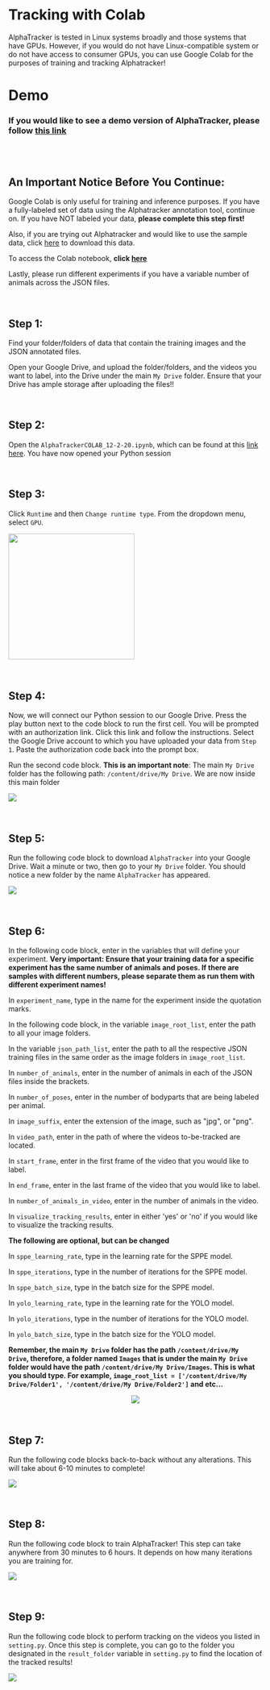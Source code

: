 # Tracking with Colab

AlphaTracker is tested in Linux systems broadly and those systems that have GPUs. However, if you would do not have Linux-compatible system or do not have access to consumer GPUs, you can use Google Colab for the purposes of training and tracking Alphatracker!

# Demo

### **If you would like to see a demo version of AlphaTracker, please follow [this link](https://colab.research.google.com/drive/1KOQy1ij6aClW5rmygSxoUVIKpLNcjo1x?usp=sharing)**

<br>
<br>

## An Important Notice Before You Continue:

Google Colab is only useful for training and inference purposes. If you have a fully-labeled set of data using the Alphatracker annotation tool, continue on. If you have NOT labeled your data, **please complete this step first!**

Also, if you are trying out Alphatracker and would like to use the sample data, click [here](https://drive.google.com/drive/folders/1Dk6e7sJ-dtT3L26r2Tw2QeiQSkn1DAfs?usp=sharing) to download this data. 

To access the Colab notebook, **click [here](https://colab.research.google.com/drive/1SE3NpoTOjZqt8AftP5taNCQ8efWUanQW?usp=sharing)**

Lastly, please run different experiments if you have a variable number of animals across the JSON files. 

<br>

## Step 1:

Find your folder/folders of data that contain the training images and the JSON annotated files. 

Open your Google Drive, and upload the folder/folders, and the videos you want to label, into the Drive under the main `My Drive` folder. Ensure that your Drive has ample storage after uploading the files!!

<br>

## Step 2: 

Open the `AlphaTrackerCOLAB_12-2-20.ipynb`, which can be found at this [link here](https://colab.research.google.com/drive/1SE3NpoTOjZqt8AftP5taNCQ8efWUanQW?usp=sharing). You have now opened your Python session

<br>

## Step 3:

Click `Runtime` and then `Change runtime type`. From the dropdown menu, select `GPU`. 

<p align = 'left'>
    <img src = '../Manual/media/runtime_pic.PNG' widht = 250 height = 250>
</p>

<br>

## Step 4: 

Now, we will connect our Python session to our Google Drive. Press the play button next to the code block to run the first cell. You will be prompted with an authorization link. Click this link and follow the instructions. Select the Google Drive account to which you have uploaded your data from `Step 1`. Paste the authorization code back into the prompt box. 

Run the second code block. **This is an important note**: The main `My Drive` folder has the following path: `/content/drive/My Drive`. We are now inside this main folder

<p align = 'left'>
    <img src = '../Manual/media/mount_drive_pic.PNG'>
</p>

<br>

## Step 5:

Run the following code block to download `AlphaTracker` into your Google Drive. Wait a minute or two, then go to your `My Drive` folder. You should notice a new folder by the name `AlphaTracker` has appeared. 


<p align = 'left'>
    <img src = '../Manual/media/git_clone_pic.PNG'>
</p>

<br>

## Step 6:

In the following code block, enter in the variables that will define your experiment. **Very important: Ensure that your training data for a specific experiment has the same number of animals and poses. If there are samples with different numbers, please separate them as run them with different experiment names!**

In `experiment_name`, type in the name for the experiment inside the quotation marks. 

In the following code block, in the variable `image_root_list`, enter the path to all your image folders. 

In the variable `json_path_list`, enter the path to all the respective JSON training files in the same order as the image folders in `image_root_list`. 

In `number_of_animals`, enter in the number of animals in each of the JSON files inside the brackets.

In `number_of_poses`, enter in the number of bodyparts that are being labeled per animal. 

In `image_suffix`, enter the extension of the image, such as "jpg", or "png".

In `video_path`, enter in the path of where the videos to-be-tracked are located. 

In `start_frame`, enter in the first frame of the video that you would like to label.

In `end_frame`, enter in the last frame of the video that you would like to label. 

In `number_of_animals_in_video`, enter in the number of animals in the video. 

In `visualize_tracking_results`, enter in either 'yes' or 'no' if you would like to visualize the tracking results. 

**The following are optional, but can be changed**

In `sppe_learning_rate`, type in the learning rate for the SPPE model. 

In `sppe_iterations`, type in the number of iterations for the SPPE model. 

In `sppe_batch_size`, type in the batch size for the SPPE model. 

In `yolo_learning_rate`, type in the learning rate for the YOLO model.

In `yolo_iterations`, type in the number of iterations for the YOLO model.

In `yolo_batch_size`, type in the batch size for the YOLO model. 


**Remember, the main `My Drive` folder has the path `/content/drive/My Drive`, therefore, a folder named `Images` that is under the main `My Drive` folder would have the path `/content/drive/My Drive/Images`. This is what you should type. For example, `image_root_list = ['/content/drive/My Drive/Folder1', '/content/drive/My Drive/Folder2']` and etc...**

 

<p align = 'center'>
    <img src = '../Manual/media/define_variables_pic.PNG' >
</p>

<br>


## Step 7: 

Run the following code blocks back-to-back without any alterations. This will take about 6-10 minutes to complete!

<p align = 'left'>
    <img src = '../Manual/media/install_stuff_pic.PNG'>
</p>

<br>

## Step 8:

Run the following code block to train AlphaTracker! This step can take anywhere from 30 minutes to 6 hours. It depends on how many iterations you are training for.

<p align = 'left'>
    <img src = '../Manual/media/train_pic.PNG'>
</p>

<br>

## Step 9:

Run the following code block to perform tracking on the videos you listed in `setting.py`. Once this step is complete, you can go to the folder you designated in the `result_folder` variable in `setting.py` to find the location of the tracked results!

<p align = 'left'>
    <img src = '../Manual/media/step_10_.png'>
</p>
